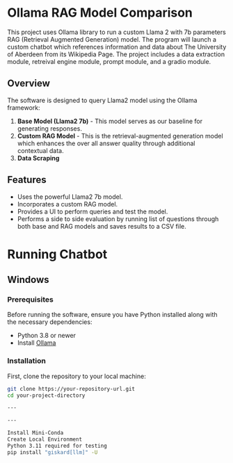 # Ollama RAG Model Comparison

This project uses Ollama library to run a custom Llama 2 with 7b parameters RAG (Retrieval Augmented Generation) model. The program will launch a custom chatbot which references information and data about The University of Aberdeen from its Wikipedia Page. The project includes a data extraction module, retreival engine module, prompt module, and a gradio module. 

## Overview

The software is designed to query Llama2 model using the Ollama framework:
1. **Base Model (Llama2 7b)** - This model serves as our baseline for generating responses.
2. **Custom RAG Model** - This is the retrieval-augmented generation model which enhances the over all answer quality through additional contextual data.
3. **Data Scraping**

## Features

- Uses the powerful Llama2 7b model.
- Incorporates a custom RAG model.
- Provides a UI to perform queries and test the model.
- Performs a side to side evaluation by running list of questions through both base and RAG models and saves results to a CSV file.

# Running Chatbot
## Windows
### Prerequisites

Before running the software, ensure you have Python installed along with the necessary dependencies:
- Python 3.8 or newer
- Install [Ollama](https://ollama.com/download/windows)

### Installation

First, clone the repository to your local machine:

```bash
git clone https://your-repository-url.git
cd your-project-directory

---

---

Install Mini-Conda
Create Local Environment
Python 3.11 required for testing
pip install "giskard[llm]" -U

